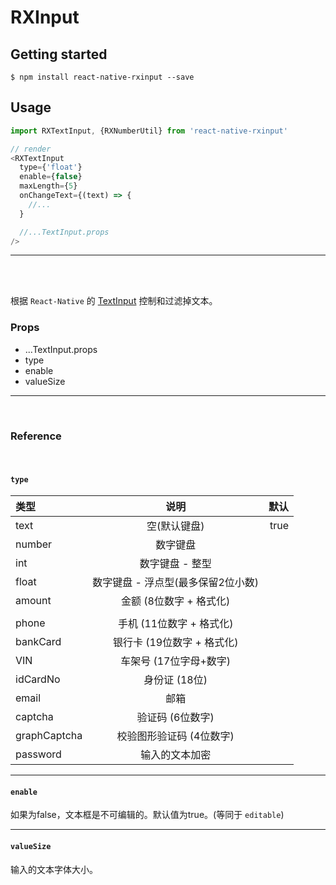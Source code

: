 # RXInput

## Getting started
`$ npm install react-native-rxinput --save`

## Usage
```js
import RXTextInput, {RXNumberUtil} from 'react-native-rxinput'

// render
<RXTextInput
  type={'float'}
  enable={false}
  maxLength={5}
  onChangeText={(text) => {
    //...
  }

  //...TextInput.props
/>


```

---

<br />
<br />

根据 `React-Native` 的 [TextInput](http://facebook.github.io/react-native/docs/textinput) 控制和过滤掉文本。


### Props
- ...TextInput.props
- type
- enable
- valueSize

---

<br>

### Reference

<br>

#### `type`
|      类型     |             说明            |      默认      |
| :----------- | :-------------------------: | ------------: |
| text         | 空(默认键盘)                  |    true       |
| number       | 数字键盘                      |               |
| int          | 数字键盘 - 整型                |               |
| float        | 数字键盘 - 浮点型(最多保留2位小数) |              |
| amount       | 金额 (8位数字 + 格式化)        |                |
|              |                             |               |
| phone        | 手机 (11位数字 + 格式化)       |               |
| bankCard     | 银行卡 (19位数字 + 格式化)      |               |
| VIN          | 车架号 (17位字母+数字)         |               |
| idCardNo     | 身份证 (18位)                 |               |
| email        | 邮箱                         |               |
| captcha      | 验证码 (6位数字)               |               |
| graphCaptcha | 校验图形验证码 (4位数字)        |               |
| password     | 输入的文本加密                 |               |

---

#### `enable`
如果为false，文本框是不可编辑的。默认值为true。(等同于 `editable`)

---

#### `valueSize`
输入的文本字体大小。
